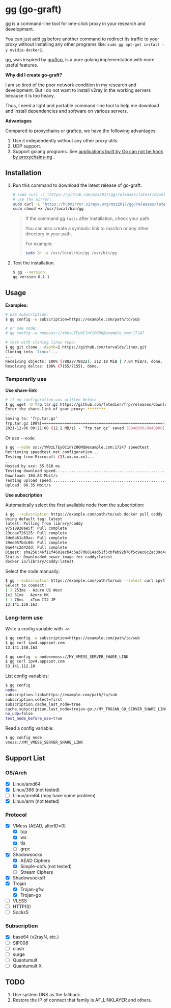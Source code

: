 # gg (go-graft)

gg is a command-line tool for one-click proxy in your research and development.

You can just add `gg` before another command to redirect its traffic to your proxy without installing any other
programs like: `sudo gg apt-get install -y nvidia-docker2`.

gg, was inspired by [graftcp](https://github.com/hmgle/graftcp), is a pure golang implementation with more useful
features.

**Why did I create go-graft?**

I am so tired of the poor network condition in my research and development. But I do not want to install v2ray in the
working servers because it is too heavy.

Thus, I need a light and portable command-line tool to help me download and install dependencies and software on various
servers.

**Advantages**

Compared to proxychains or graftcp, we have the following advantages:

1. Use it independently without any other proxy utils.
2. UDP support.
3. Support golang programs.
   See [applications built by Go can not be hook by proxychains-ng](https://github.com/rofl0r/proxychains-ng/issues/199)
   .

## Installation

1. Run this command to download the latest release of go-graft:

    ```bash
    # sudo curl -L "https://github.com/mzz2017/gg/releases/latest/download/gg-$(uname -s)-$(uname -m)" -o /usr/local/bin/gg
    # use the mirror:
    sudo curl -L "https://hubmirror.v2raya.org/mzz2017/gg/releases/latest/download/gg-$(uname -s)-$(uname -m)" -o /usr/local/bin/gg
    sudo chmod +x /usr/local/bin/gg
    ```

   > If the command gg `fails` after installation, check your path.
   >
   > You can also create a symbolic link to /usr/bin or any other directory in your path.
   >
   > For example:
   >
   > ```bash
    > sudo ln -s /usr/local/bin/gg /usr/bin/gg
    > ```
2. Test the installation.
   ```bash
   $ gg --version
   gg version 0.1.1
   ```

## Usage

**Examples:**

```bash
# use subscription:
$ gg config -w subscription=https://example.com/path/to/sub

# or use node:
# gg config -w node=ss://YWVzLTEyOC1nY206MQ@example.com:17247

# test with cloning linux repo:
$ gg git clone --depth=1 https://github.com/torvalds/linux.git
Cloning into 'linux'...
...
Receiving objects: 100% (78822/78822), 212.19 MiB | 7.04 MiB/s, done.
Resolving deltas: 100% (7155/7155), done.
```

### Temporarily use

**Use share-link**

```bash
# if no configuration was written before
$ gg wget -O frp.tar.gz https://github.com/fatedier/frp/releases/download/v0.38.0/frp_0.38.0_linux_amd64.tar.gz
Enter the share-link of your proxy: ********
...
Saving to: ‘frp.tar.gz’
frp.tar.gz 100%[=====================================================>] 8.44M 12.2MB/s in 0.7s    
2021-12-06 09:21:08 (12.2 MB/s) - ‘frp.tar.gz’ saved [8848900/8848900]
```

Or use `--node`:

```bash
$ gg --node ss://YWVzLTEyOC1nY206MQ@example.com:17247 speedtest
Retrieving speedtest.net configuration...
Testing from Microsoft (13.xx.xx.xx)...
...
Hosted by xxx: 55.518 ms
Testing download speed................................................................................
Download: 104.83 Mbit/s
Testing upload speed......................................................................................................
Upload: 96.35 Mbit/s
```

**Use subscription**

Automatically select the first available node from the subscription:

```bash
$ gg --subscription https://example.com/path/to/sub docker pull caddy
Using default tag: latest
latest: Pulling from library/caddy
97518928ae5f: Pull complete
23ccae726125: Pull complete
3de6a61c89ac: Pull complete
39ed957bdc00: Pull complete
0ae44c2d42dd: Pull complete
Digest: sha256:46f11f4601ecb4c5a37d6014ad51f5cbfeb92b70f5c9ec6c2ac39c4c1a325588
Status: Downloaded newer image for caddy:latest
docker.io/library/caddy:latest
```

Select the node manually:

```bash
$ gg --subscription https://example.com/path/to/sub --select curl ipv4.appspot.com
Select to connect:
[ ] 253ms - Azure US West
[x] 51ms - Azure HK
[ ] 70ms - xTom IIJ JP
13.141.150.163
```

### Long-term use

Write a config variable with `-w`:

```bash
$ gg config -w subscription=https://example.com/path/to/sub
$ gg curl ipv4.appspot.com
13.141.150.163
```

```bash
$ gg config -w node=vmess://MY_VMESS_SERVER_SHARE_LINK
$ gg curl ipv4.appspot.com
53.141.112.10
```

List config variables:

```bash
$ gg config
node=
subscription.link=https://example.com/path/to/sub
subscription.select=first
subscription.cache_last_node=true
cache.subscription.last_node=trojan-go://MY_TROJAN_GO_SERVER_SHARE_LINK
no_udp=false
test_node_before_use=true
```

Read a config variable:

```bash
$ gg config node
vmess://MY_VMESS_SERVER_SHARE_LINK
```

## Support List

### OS/Arch

- [x] Linux/amd64
- [x] Linux/386 (not tested)
- [ ] Linux/arm64 (may have some problem)
- [x] Linux/arm (not tested)

### Protocol

- [x] VMess (AEAD, alterID=0)
    - [x] tcp
    - [x] ws
    - [x] tls
    - [ ] grpc
- [x] Shadowsocks
    - [x] AEAD Ciphers
    - [x] Simple-obfs (not tested)
    - [ ] Stream Ciphers
- [x] ShadowsocksR
- [x] Trojan
    - [x] Trojan-gfw
    - [x] Trojan-go
- [ ] VLESS
- [ ] HTTP(S)
- [ ] Socks5

### Subscription

- [x] base64 (v2rayN, etc.)
- [ ] SIP008
- [ ] clash
- [ ] surge
- [ ] Quantumult
- [ ] Quantumult X

## TODO

1. Use system DNS as the fallback.
2. Restore the IP of connect that family is AF_LINKLAYER and others.
